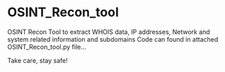 # OSINT_Recon_tool
OSINT Recon Tool to extract WHOIS data, IP addresses, Network and system related information and subdomains 
Code can found in attached OSINT_Recon_tool.py file...

Take care, stay safe!
